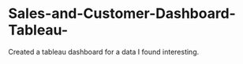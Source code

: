 # Sales-and-Customer-Dashboard-Tableau-
Created a tableau dashboard for a data I found interesting.
